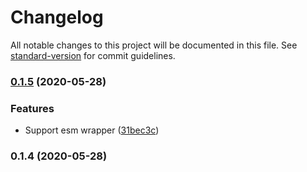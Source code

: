 # Changelog

All notable changes to this project will be documented in this file. See [standard-version](https://github.com/conventional-changelog/standard-version) for commit guidelines.

### [0.1.5](https://github.com/justinvdm/motif/compare/v0.1.4...v0.1.5) (2020-05-28)


### Features

* Support esm wrapper ([31bec3c](https://github.com/justinvdm/motif/commit/31bec3ce732ca71dfce66f7b130e55871e108264))

### 0.1.4 (2020-05-28)
